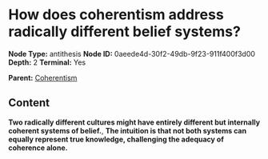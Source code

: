 # How does coherentism address radically different belief systems?

**Node Type:** antithesis
**Node ID:** 0aeede4d-30f2-49db-9f23-911f400f3d00
**Depth:** 2
**Terminal:** Yes

**Parent:** [Coherentism](coherentism.md)

## Content

**Two radically different cultures might have entirely different but internally coherent systems of belief.**, **The intuition is that not both systems can equally represent true knowledge, challenging the adequacy of coherence alone.**
